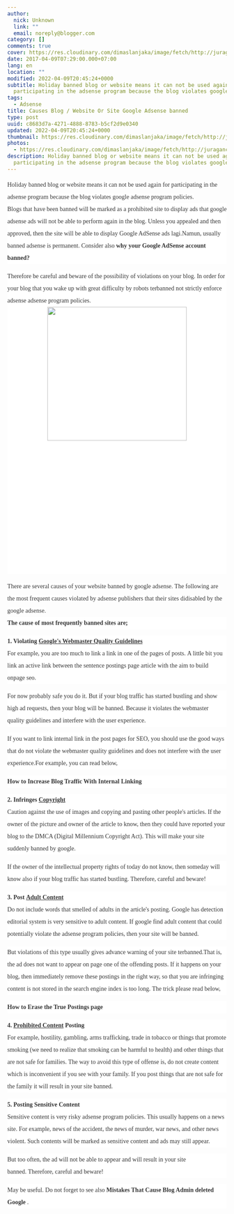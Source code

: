 ```yaml
---
author:
  nick: Unknown
  link: ""
  email: noreply@blogger.com
category: []
comments: true
cover: https://res.cloudinary.com/dimaslanjaka/image/fetch/http://juragancipir.com/wp-content/uploads/2013/09/Adsense-banned-site-300x288.jpg
date: 2017-04-09T07:29:00.000+07:00
lang: en
location: ""
modified: 2022-04-09T20:45:24+0000
subtitle: Holiday banned blog or website means it can not be used again for
  participating in the adsense program because the blog violates google
tags:
  - Adsense
title: Causes Blog / Website Or Site Google Adsense banned
type: post
uuid: c8683d7a-4271-4888-8783-b5cf2d9e0340
updated: 2022-04-09T20:45:24+0000
thumbnail: https://res.cloudinary.com/dimaslanjaka/image/fetch/http://juragancipir.com/wp-content/uploads/2013/09/Adsense-banned-site-300x288.jpg
photos:
  - https://res.cloudinary.com/dimaslanjaka/image/fetch/http://juragancipir.com/wp-content/uploads/2013/09/Adsense-banned-site-300x288.jpg
description: Holiday banned blog or website means it can not be used again for
  participating in the adsense program because the blog violates google
---
```


<div dir="ltr" style="text-align: left;" trbidi="on"><div class="separator" style="clear: both; text-align: center;"></div><div class="separator" style="clear: both; text-align: left;"><span style="background-color: white; color: #353535; font-family: merriweather, 'times new roman', times, serif; line-height: 28px;">Holiday banned blog or website means it can not be used again for participating in the adsense program because the blog violates google adsense program policies.</span></div><div style="background-color: white; color: #353535; font-family: Merriweather, 'Times New Roman', Times, serif; line-height: 28px; margin-bottom: 1em; padding: 0px;"><span class="notranslate">Blogs that have been banned will be marked as a prohibited site to display ads that google adsense ads will not be able to perform again in the blog.</span>&nbsp;<span class="notranslate">Unless you appealed and then approved, then the site will be able to display Google AdSense ads lagi.Namun, usually banned adsense is permanent.</span>&nbsp;<span class="notranslate">Consider also&nbsp;<strong>why your Google AdSense account banned?</strong></span></div><div style="background-color: white; color: #353535; font-family: Merriweather, 'Times New Roman', Times, serif; line-height: 28px; margin-bottom: 1em; padding: 0px;"><span class="notranslate">Therefore be careful and beware of the possibility of violations on your blog.</span>&nbsp;<span class="notranslate">In order for your blog that you wake up with great difficulty by robots terbanned not strictly enforce adsense adsense program policies.</span><br><img alt="" class="aligncenter amp-wp-enforced-sizes i-amphtml-element i-amphtml-layout-responsive i-amphtml-layout-size-defined i-amphtml-layout" height="307" sizes="(min-width: 320px) 320px, 100vw" src="http://juragancipir.com/wp-content/uploads/2013/09/Adsense-banned-site-300x288.jpg" style="display: block; margin: 0px auto; max-width: 100%; overflow: hidden !important; position: relative; width: 320px;" width="320"><i-amphtml-sizer style="display: block; padding-top: 307px;"></i-amphtml-sizer><img alt="" class="i-amphtml-fill-content i-amphtml-replaced-content" src="https://res.cloudinary.com/dimaslanjaka/image/fetch/http://juragancipir.com/wp-content/uploads/2013/09/Adsense-banned-site-300x288.jpg" style="border: none !important; bottom: 0px; display: block; height: 1px; left: 0px; margin: auto; min-height: 100%; min-width: 100%; padding: 0px !important; position: absolute; right: 0px; top: 0px; width: 1px;"></div><div class="quads-location quads-ad4" id="quads-ad4" style="background-color: white; color: #353535; font-family: Merriweather, 'Times New Roman', Times, serif; line-height: 28px;"></div><span class="notranslate" style="background-color: white; color: #353535; font-family: &quot;merriweather&quot; , &quot;times new roman&quot; , &quot;times&quot; , serif; line-height: 28px;">There are several causes of your website banned by google adsense.</span><span style="background-color: white; color: #353535; font-family: &quot;merriweather&quot; , &quot;times new roman&quot; , &quot;times&quot; , serif; line-height: 28px;">&nbsp;</span><span class="notranslate" style="background-color: white; color: #353535; font-family: &quot;merriweather&quot; , &quot;times new roman&quot; , &quot;times&quot; , serif; line-height: 28px;">The following are the most frequent causes violated by adsense publishers that their sites didisabled by the google adsense.</span><span style="background-color: white; color: #353535; font-family: &quot;merriweather&quot; , &quot;times new roman&quot; , &quot;times&quot; , serif; line-height: 28px;"></span><br><div style="background-color: white; color: #353535; font-family: Merriweather, 'Times New Roman', Times, serif; line-height: 28px; margin-bottom: 1em; padding: 0px;"><span class="notranslate"><b>The cause of most frequently banned sites are;</b></span></div><div style="background-color: white; color: #353535; font-family: Merriweather, 'Times New Roman', Times, serif; line-height: 28px; margin-bottom: 1em; padding: 0px;"><span class="notranslate"><b>1. Violating&nbsp;<span class="amp-wp-inline-934605138b205d4a9871e64b928b79b8" style="text-decoration: underline;">Google's Webmaster Quality Guidelines</span></b></span><br><span class="notranslate">For example, you are too much to link a link in one of the pages of posts.</span>&nbsp;<span class="notranslate">A little bit you link an active link between the sentence postings page article with the aim to build onpage seo.</span></div><div style="background-color: white; color: #353535; font-family: Merriweather, 'Times New Roman', Times, serif; line-height: 28px; margin-bottom: 1em; padding: 0px;"><span class="notranslate">For now probably safe you do it.</span>&nbsp;<span class="notranslate">But if your blog traffic has started bustling and show high ad requests, then your blog will be banned.</span>&nbsp;<span class="notranslate">Because it violates the webmaster quality guidelines and interfere with the user experience.</span></div><div style="background-color: white; color: #353535; font-family: Merriweather, 'Times New Roman', Times, serif; line-height: 28px; margin-bottom: 1em; padding: 0px;"><span class="notranslate">If you want to link internal link in the post pages for SEO, you should use the good ways that do not violate the webmaster quality guidelines and does not interfere with the user experience.</span><span class="notranslate">For example, you can read below,</span></div><div style="background-color: white; color: #353535; font-family: Merriweather, 'Times New Roman', Times, serif; line-height: 28px; margin-bottom: 1em; padding: 0px;"><span class="notranslate"><b>How to Increase Blog Traffic With Internal Linking</b></span></div><div style="background-color: white; color: #353535; font-family: Merriweather, 'Times New Roman', Times, serif; line-height: 28px; margin-bottom: 1em; padding: 0px;"><span class="notranslate"><b>2. Infringes&nbsp;<span class="amp-wp-inline-934605138b205d4a9871e64b928b79b8" style="text-decoration: underline;">Copyright</span></b></span><br><span class="notranslate">Caution against the use of images and copying and pasting other people's articles.</span>&nbsp;<span class="notranslate">If the owner of the picture and owner of the article to know, then they could have reported your blog to the DMCA (Digital Millennium Copyright Act).</span>&nbsp;<span class="notranslate">This will make your site suddenly banned by google.</span></div><div class="quads-location quads-ad2" id="quads-ad2" style="background-color: white; color: #353535; font-family: Merriweather, 'Times New Roman', Times, serif; line-height: 28px;"></div><div style="background-color: white; color: #353535; font-family: Merriweather, 'Times New Roman', Times, serif; line-height: 28px; margin-bottom: 1em; padding: 0px;"><span class="notranslate">If the owner of the intellectual property rights of today do not know, then someday will know also if your blog traffic has started bustling.</span>&nbsp;<span class="notranslate">Therefore, careful and beware!</span></div><div style="background-color: white; color: #353535; font-family: Merriweather, 'Times New Roman', Times, serif; line-height: 28px; margin-bottom: 1em; padding: 0px;"><span class="notranslate"><b>3. Post&nbsp;<span class="amp-wp-inline-934605138b205d4a9871e64b928b79b8" style="text-decoration: underline;">Adult Content</span></b></span><br><span class="notranslate">Do not include words that smelled of adults in the article's posting.</span>&nbsp;<span class="notranslate">Google has detection editorial system is very sensitive to adult content.</span>&nbsp;<span class="notranslate">If google find adult content that could potentially violate the adsense program policies, then your site will be banned.</span></div><div style="background-color: white; color: #353535; font-family: Merriweather, 'Times New Roman', Times, serif; line-height: 28px; margin-bottom: 1em; padding: 0px;"><span class="notranslate">But violations of this type usually gives advance warning of your site terbanned.</span><span class="notranslate">That is, the ad does not want to appear on page one of the offending posts.</span>&nbsp;<span class="notranslate">If it happens on your blog, then immediately remove these postings in the right way, so that you are infringing content is not stored in the search engine index is too long.</span>&nbsp;<span class="notranslate">The trick please read below,</span></div><div style="background-color: white; color: #353535; font-family: Merriweather, 'Times New Roman', Times, serif; line-height: 28px; margin-bottom: 1em; padding: 0px;"><span class="notranslate"><b>How to Erase the True Postings page</b></span></div><div style="background-color: white; color: #353535; font-family: Merriweather, 'Times New Roman', Times, serif; line-height: 28px; margin-bottom: 1em; padding: 0px;"><span class="notranslate"><b>4.&nbsp;<span class="amp-wp-inline-934605138b205d4a9871e64b928b79b8" style="text-decoration: underline;">Prohibited Content</span>&nbsp;Posting</b></span><br><span class="notranslate">For example, hostility, gambling, arms trafficking, trade in tobacco or things that promote smoking (we need to realize that smoking can be harmful to health) and other things that are not safe for families.</span>&nbsp;<span class="notranslate">The way to avoid this type of offense is, do not create content which is inconvenient if you see with your family.</span>&nbsp;<span class="notranslate">If you post things that are not safe for the family it will result in your site banned.</span></div><div style="background-color: white; color: #353535; font-family: Merriweather, 'Times New Roman', Times, serif; line-height: 28px; margin-bottom: 1em; padding: 0px;"><span class="notranslate"><b>5. Posting Sensitive Content</b></span><br><span class="notranslate">Sensitive content is very risky adsense program policies.</span>&nbsp;<span class="notranslate">This usually happens on a news site.</span>&nbsp;<span class="notranslate">For example, news of the accident, the news of murder, war news, and other news violent.</span>&nbsp;<span class="notranslate">Such contents will be marked as sensitive content and ads may still appear.</span></div><div style="background-color: white; color: #353535; font-family: Merriweather, 'Times New Roman', Times, serif; line-height: 28px; margin-bottom: 1em; padding: 0px;"><span class="notranslate">But too often, the ad will not be able to appear and will result in your site banned.</span>&nbsp;<span class="notranslate">Therefore, careful and beware!</span></div><div style="background-color: white; color: #353535; font-family: Merriweather, 'Times New Roman', Times, serif; line-height: 28px; margin-bottom: 1em; padding: 0px;"><span class="notranslate">May be useful.</span>&nbsp;<span class="notranslate">Do not forget to see also&nbsp;<strong>Mistakes That Cause Blog Admin deleted Google</strong>&nbsp;.</span></div></div>